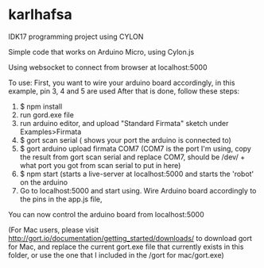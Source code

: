# karlhafsa
IDK17 programming project using CYLON

Simple code that works on Arduino Micro, using Cylon.js

Using websocket to connect from browser at localhost:5000

To use:
First, you want to wire your arduino board accordingly, in this example, pin 3, 4 and 5 are used
After that is done, follow these steps:

1. $ npm install
2. run gord.exe file
3. run arduino editor, and upload "Standard Firmata" sketch under Examples>Firmata
4. $ gort scan serial ( shows your port the arduino is connected to)
5. $ gort arduino upload firmata COM7 (COM7 is the port I'm using, copy the result from gort scan serial and replace COM7, should be 
/dev/ + what port you got from scan serial to put in here)
6. $ npm start (starts a live-server at localhost:5000 and starts the 'robot' on the arduino
7. Go to localhost:5000 and start using.
Wire Arduino board accordingly to the pins in the app.js file,

You can now control the arduino board from localhost:5000

(For Mac users, please visit http://gort.io/documentation/getting_started/downloads/ to download gort for Mac, and replace the current gort.exe file that currently exists in this folder, or use the one that I included in the /gort for mac/gort.exe)


